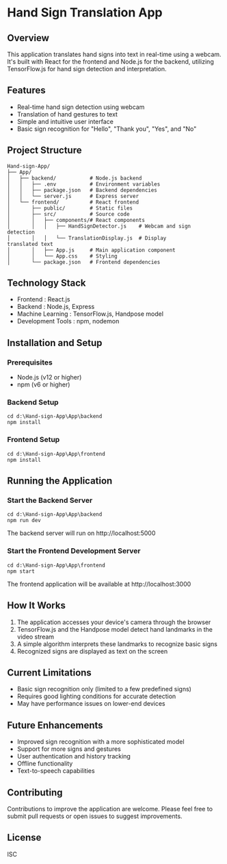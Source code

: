 # Hand Sign Translation App
## Overview
This application translates hand signs into text in real-time using a webcam. It's built with React for the frontend and Node.js for the backend, utilizing TensorFlow.js for hand sign detection and interpretation.

## Features
- Real-time hand sign detection using webcam
- Translation of hand gestures to text
- Simple and intuitive user interface
- Basic sign recognition for "Hello", "Thank you", "Yes", and "No"
## Project Structure
```
Hand-sign-App/
├── App/
│   ├── backend/           # Node.js backend
│   │   ├── .env           # Environment variables
│   │   ├── package.json   # Backend dependencies
│   │   └── server.js      # Express server
│   └── frontend/          # React frontend
│       ├── public/        # Static files
│       ├── src/           # Source code
│       │   ├── components/# React components
│       │   │   ├── HandSignDetector.js    # Webcam and sign 
detection
│       │   │   └── TranslationDisplay.js  # Display 
translated text
│       │   ├── App.js     # Main application component
│       │   └── App.css    # Styling
│       └── package.json   # Frontend dependencies
```
## Technology Stack
- Frontend : React.js
- Backend : Node.js, Express
- Machine Learning : TensorFlow.js, Handpose model
- Development Tools : npm, nodemon
## Installation and Setup
### Prerequisites
- Node.js (v12 or higher)
- npm (v6 or higher)
### Backend Setup
```
cd d:\Hand-sign-App\App\backend
npm install
```
### Frontend Setup
```
cd d:\Hand-sign-App\App\frontend
npm install
```
## Running the Application
### Start the Backend Server
```
cd d:\Hand-sign-App\App\backend
npm run dev
```
The backend server will run on http://localhost:5000

### Start the Frontend Development Server
```
cd d:\Hand-sign-App\App\frontend
npm start
```
The frontend application will be available at http://localhost:3000

## How It Works
1. The application accesses your device's camera through the browser
2. TensorFlow.js and the Handpose model detect hand landmarks in the video stream
3. A simple algorithm interprets these landmarks to recognize basic signs
4. Recognized signs are displayed as text on the screen
## Current Limitations
- Basic sign recognition only (limited to a few predefined signs)
- Requires good lighting conditions for accurate detection
- May have performance issues on lower-end devices
## Future Enhancements
- Improved sign recognition with a more sophisticated model
- Support for more signs and gestures
- User authentication and history tracking
- Offline functionality
- Text-to-speech capabilities
## Contributing
Contributions to improve the application are welcome. Please feel free to submit pull requests or open issues to suggest improvements.

## License
ISC